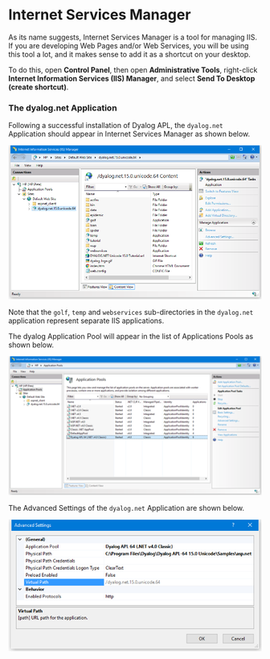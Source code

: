 # Internet Services Manager

As its name suggests, Internet Services Manager is a tool for managing IIS. If you are developing Web Pages and/or Web Services, you will be using this tool a lot, and it makes sense to add it as a shortcut on your desktop.

To do this, open **Control Panel**, then open **Administrative Tools**, right-click **Internet Information Services (IIS) Manager**, and select **Send To Desktop (create shortcut)**.

### The dyalog.net Application

Following a successful installation of Dyalog APL, the `dyalog.net` Application should appear in Internet Services Manager as shown below.

![iis1](../img/iis1.png)

Note that the `golf`, `temp` and `webservices` sub-directories in the `dyalog.net` application represent separate IIS applications.

The dyalog Application Pool will appear in the list of Applications Pools as shown below.

![iis application pools](../img/iis-application-pools.png)

The Advanced Settings of the `dyalog.net` Application are shown below.

![iis advanced settings](../img/iis-advanced-settings.png)
